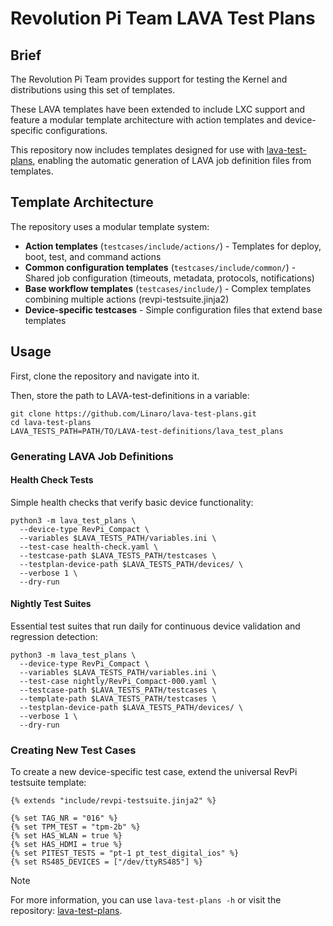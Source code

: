 # Revolution Pi Team LAVA Test Plans

## Brief

The Revolution Pi Team provides support for testing the Kernel and distributions using this set of templates.

These LAVA templates have been extended to include LXC support and feature a modular template architecture with action templates and device-specific configurations.

This repository now includes templates designed for use with [lava-test-plans](https://github.com/Linaro/lava-test-plans), enabling the automatic generation of LAVA job definition files from templates.

## Template Architecture

The repository uses a modular template system:

- **Action templates** (`testcases/include/actions/`) - Templates for deploy, boot, test, and command actions
- **Common configuration templates** (`testcases/include/common/`) - Shared job configuration (timeouts, metadata, protocols, notifications)
- **Base workflow templates** (`testcases/include/`) - Complex templates combining multiple actions (revpi-testsuite.jinja2)
- **Device-specific testcases** - Simple configuration files that extend base templates

## Usage

First, clone the repository and navigate into it.

Then, store the path to LAVA-test-definitions in a variable:

```
git clone https://github.com/Linaro/lava-test-plans.git
cd lava-test-plans
LAVA_TESTS_PATH=PATH/TO/LAVA-test-definitions/lava_test_plans
```

### Generating LAVA Job Definitions

#### Health Check Tests

Simple health checks that verify basic device functionality:

```
python3 -m lava_test_plans \
  --device-type RevPi_Compact \
  --variables $LAVA_TESTS_PATH/variables.ini \
  --test-case health-check.yaml \
  --testcase-path $LAVA_TESTS_PATH/testcases \
  --testplan-device-path $LAVA_TESTS_PATH/devices/ \
  --verbose 1 \
  --dry-run
```

#### Nightly Test Suites

Essential test suites that run daily for continuous device validation and regression detection:

```
python3 -m lava_test_plans \
  --device-type RevPi_Compact \
  --variables $LAVA_TESTS_PATH/variables.ini \
  --test-case nightly/RevPi_Compact-000.yaml \
  --testcase-path $LAVA_TESTS_PATH/testcases \
  --template-path $LAVA_TESTS_PATH/testcases \
  --testplan-device-path $LAVA_TESTS_PATH/devices/ \
  --verbose 1 \
  --dry-run
```

### Creating New Test Cases

To create a new device-specific test case, extend the universal RevPi testsuite template:

```
{% extends "include/revpi-testsuite.jinja2" %}

{% set TAG_NR = "016" %}
{% set TPM_TEST = "tpm-2b" %}
{% set HAS_WLAN = true %}
{% set HAS_HDMI = true %}
{% set PITEST_TESTS = "pt-1 pt_test_digital_ios" %}
{% set RS485_DEVICES = ["/dev/ttyRS485"] %}
```

> [!note]
> For more information, you can use `lava-test-plans -h` or visit the repository: [lava-test-plans](https://github.com/Linaro/lava-test-plans).
